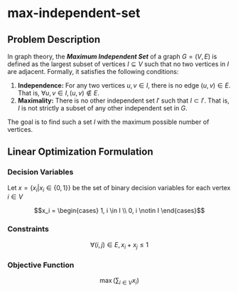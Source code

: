 # max-independent-set

## Problem Description

In graph theory, the ***Maximum Independent Set*** of a graph $G = (V, E)$ is defined as the largest subset of vertices $I \subseteq V$ such that no two vertices in $I$ are adjacent. Formally, it satisfies the following conditions:

1. **Independence:** For any two vertices $u, v \in I$, there is no edge $(u, v) \in E$. That is, $\forall u, v \in I, (u, v) \notin E$.
2. **Maximality:** There is no other independent set $I'$ such that $I \subset I'$. That is, $I$ is not strictly a subset of any other independent set in $G$.

The goal is to find such a set $I$ with the maximum possible number of vertices.

## Linear Optimization Formulation

### Decision Variables
Let $x = \{x_i | x_i \in \{0, 1\}\}$ be the set of binary decision variables for each vertex $i \in V$

```math
x_i = \begin{cases} 1, i \in I \\ 0, i \notin I \end{cases}
```

### Constraints
```math
\forall (i, j) \in E, x_i + x_j \leq 1
```

### Objective Function
```math
\max \left( \sum_{i \in V} x_i \right)
```